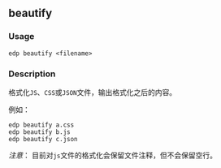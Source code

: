 beautify
---------

### Usage

    edp beautify <filename>


### Description

格式化`JS`、`CSS`或`JSON`文件，输出格式化之后的内容。

例如：

    edp beautify a.css
    edp beautify b.js 
    edp beautify c.json

*注意*： 目前对`js`文件的格式化会保留文件注释，但不会保留空行。

